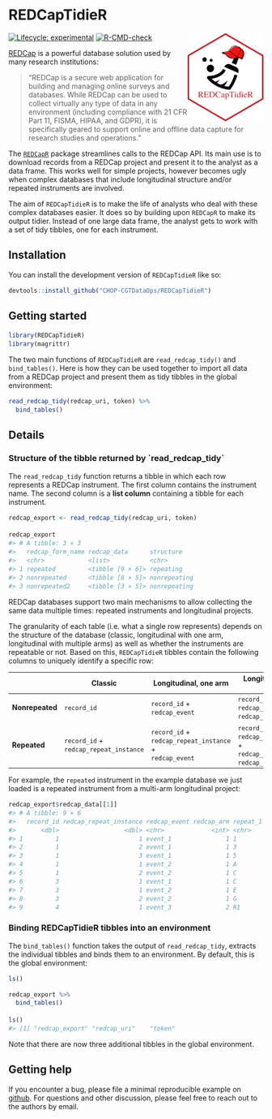 
<!-- README.md is generated from README.Rmd. Please edit that file -->

# REDCapTidieR

<p align="center">

<img src="man/figures/REDCapTidieR.png" alt="drawing" width="150" align="right"/>

</p>
<!-- badges: start -->

[![Lifecycle:
experimental](https://img.shields.io/badge/lifecycle-experimental-orange.svg)](https://lifecycle.r-lib.org/articles/stages.html#experimental)
[![R-CMD-check](https://github.com/CHOP-CGTDataOps/REDCapTidieR/actions/workflows/R-CMD-check.yaml/badge.svg)](https://github.com/CHOP-CGTDataOps/REDCapTidieR/actions/workflows/R-CMD-check.yaml)

<!-- badges: end -->

[REDCap](https://www.project-redcap.org/) is a powerful database
solution used by many research institutions:

> “REDCap is a secure web application for building and managing online
> surveys and databases. While REDCap can be used to collect virtually
> any type of data in any environment (including compliance with 21 CFR
> Part 11, FISMA, HIPAA, and GDPR), it is specifically geared to support
> online and offline data capture for research studies and operations.”

The [`REDCapR`](https://ouhscbbmc.github.io/REDCapR/) package
streamlines calls to the REDCap API. Its main use is to download records
from a REDCap project and present it to the analyst as a data frame.
This works well for simple projects, however becomes ugly when complex
databases that include longitudinal structure and/or repeated
instruments are involved.

The aim of `REDCapTidieR` is to make the life of analysts who deal with
these complex databases easier. It does so by building upon `REDCapR` to
make its output tidier. Instead of one large data frame, the analyst
gets to work with a set of tidy tibbles, one for each instrument.

## Installation

You can install the development version of `REDCapTidieR` like so:

``` r
devtools::install_github("CHOP-CGTDataOps/REDCapTidieR")
```

## Getting started

``` r
library(REDCapTidieR)
library(magrittr)
```

The two main functions of `REDCapTidieR` are `read_redcap_tidy()` and
`bind_tables()`. Here is how they can be used together to import all
data from a REDCap project and present them as tidy tibbles in the
global environment:

``` r
read_redcap_tidy(redcap_uri, token) %>% 
  bind_tables()
```

## Details

### Structure of the tibble returned by \`read_redcap_tidy\`

The `read_redcap_tidy` function returns a tibble in which each row
represents a REDCap instrument. The first column contains the instrument
name. The second column is a **list column** containing a tibble for
each instrument.

``` r
redcap_export <- read_redcap_tidy(redcap_uri, token)

redcap_export
#> # A tibble: 3 × 3
#>   redcap_form_name redcap_data      structure   
#>   <chr>            <list>           <chr>       
#> 1 repeated         <tibble [9 × 6]> repeating   
#> 2 nonrepeated      <tibble [8 × 5]> nonrepeating
#> 3 nonrepeated2     <tibble [3 × 5]> nonrepeating
```

REDCap databases support two main mechanisms to allow collecting the
same data multiple times: repeated instruments and longitudinal
projects.

The granularity of each table (i.e. what a single row represents)
depends on the structure of the database (classic, longitudinal with one
arm, longitudinal with multiple arms) as well as whether the instruments
are repeatable or not. Based on this, `REDCapTidieR` tibbles contain the
following columns to uniquely identify a specific row:

<table style="width:100%;">
<colgroup>
<col style="width: 17%" />
<col style="width: 25%" />
<col style="width: 28%" />
<col style="width: 28%" />
</colgroup>
<thead>
<tr class="header">
<th></th>
<th><strong>Classic</strong></th>
<th><strong>Longitudinal, one arm</strong></th>
<th><strong>Longitudinal, multi-arm</strong></th>
</tr>
</thead>
<tbody>
<tr class="odd">
<td><strong>Nonrepeated</strong></td>
<td><code>record_id</code></td>
<td><code>record_id</code> +<br />
<code>redcap_event</code></td>
<td><code>record_id</code> +<br />
<code>redcap_event</code> +<br />
<code>redcap_arm</code></td>
</tr>
<tr class="even">
<td><strong>Repeated</strong></td>
<td><code>record_id</code> +<br />
<code>redcap_repeat_instance</code></td>
<td><code>record_id</code> +<br />
<code>redcap_repeat_instance</code> +<br />
<code>redcap_event</code></td>
<td><code>record_id</code> +<br />
<code>redcap_repeat_instance</code> +<br />
<code>redcap_event</code> +<br />
<code>redcap_arm</code></td>
</tr>
</tbody>
</table>

For example, the `repeated` instrument in the example database we just
loaded is a repeated instrument from a multi-arm longitudinal project:

``` r
redcap_export$redcap_data[[1]]
#> # A tibble: 9 × 6
#>   record_id redcap_repeat_instance redcap_event redcap_arm repeat_1 repeat_2
#>       <dbl>                  <dbl> <chr>             <int> <chr>    <chr>   
#> 1         1                      1 event_1               1 1        2       
#> 2         1                      2 event_1               1 3        4       
#> 3         1                      3 event_1               1 5        6       
#> 4         1                      1 event_2               1 A        B       
#> 5         1                      2 event_2               1 C        D       
#> 6         3                      1 event_1               1 C        D       
#> 7         3                      1 event_2               1 E        F       
#> 8         3                      2 event_2               1 G        H       
#> 9         4                      1 event_3               2 R1       R2
```

### Binding REDCapTidieR tibbles into an environment

The `bind_tables()` function takes the output of `read_redcap_tidy`​,
extracts the individual tibbles and binds them to an environment. By
default, this is the global environment:

``` r
ls()
```

``` r
redcap_export %>%
  bind_tables()

ls()
#> [1] "redcap_export" "redcap_uri"    "token"
```

Note that there are now three additional tibbles in the global
environment.

## Getting help

If you encounter a bug, please file a minimal reproducible example on
[github](https://github.com/CHOP-CGTDataOps/REDCapTidieR/issues). For
questions and other discussion, please feel free to reach out to the
authors by email.
